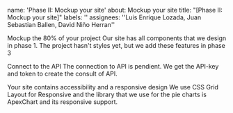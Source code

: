 name: 'Phase II: Mockup your site'
about: Mockup your site
title: "[Phase II: Mockup your site]"
labels: ''
assignees: ''Luis Enrique Lozada, Juan Sebastian Ballen, David Niño Herran''

Mockup the 80% of your project
Our site has all components that we design in phase 1. The project hasn't styles yet, but we add these features in phase 3

Connect to the API
The connection to API is pendient. We get the API-key and token to create the consult of API.

Your site contains accessibility and a responsive design
We use CSS Grid Layout for Responsive and the library that we use for the pie charts is ApexChart and its responsive support.
